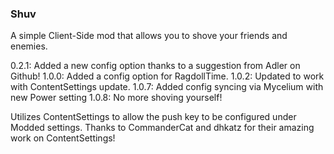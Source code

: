 ### Shuv
A simple Client-Side mod that allows you to shove your friends and enemies.

0.2.1: Added a new config option thanks to a suggestion from Adler on Github!
1.0.0: Added a config option for RagdollTime.
1.0.2: Updated to work with ContentSettings update.
1.0.7: Added config syncing via Mycelium with new Power setting 
1.0.8: No more shoving yourself!

Utilizes ContentSettings to allow the push key to be configured under Modded settings.
Thanks to CommanderCat and dhkatz for their amazing work on ContentSettings!